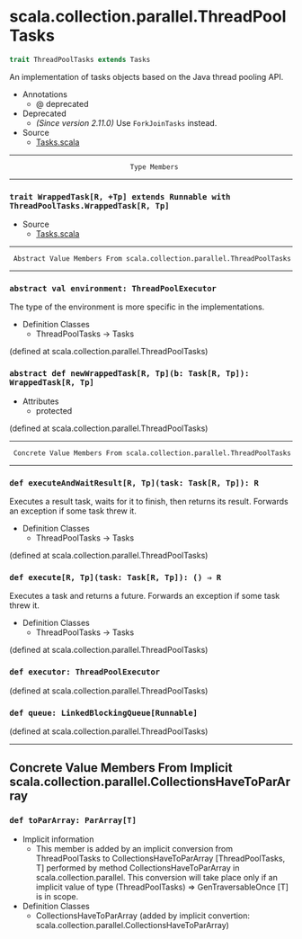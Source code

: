 
#                  scala.collection.parallel.ThreadPoolTasks                  #

```scala
trait ThreadPoolTasks extends Tasks
```

An implementation of tasks objects based on the Java thread pooling API.

* Annotations
  * @ deprecated
* Deprecated
  * _(Since version 2.11.0)_ Use `ForkJoinTasks` instead.
* Source
  * [Tasks.scala](https://github.com/scala/scala/tree/6d09a1ba5f/src/library/scala/collection/parallel/Tasks.scala#L1)


--------------------------------------------------------------------------------
                                  Type Members
--------------------------------------------------------------------------------


### `trait WrappedTask[R, +Tp] extends Runnable with ThreadPoolTasks.WrappedTask[R, Tp]` ###

* Source
  * [Tasks.scala](https://github.com/scala/scala/tree/6d09a1ba5f/src/library/scala/collection/parallel/Tasks.scala#L1)


--------------------------------------------------------------------------------
     Abstract Value Members From scala.collection.parallel.ThreadPoolTasks
--------------------------------------------------------------------------------


### `abstract val environment: ThreadPoolExecutor`                           ###

The type of the environment is more specific in the implementations.

* Definition Classes
  * ThreadPoolTasks → Tasks

(defined at scala.collection.parallel.ThreadPoolTasks)


### `abstract def newWrappedTask[R, Tp](b: Task[R, Tp]): WrappedTask[R, Tp]` ###

* Attributes
  * protected

(defined at scala.collection.parallel.ThreadPoolTasks)


--------------------------------------------------------------------------------
     Concrete Value Members From scala.collection.parallel.ThreadPoolTasks
--------------------------------------------------------------------------------


### `def executeAndWaitResult[R, Tp](task: Task[R, Tp]): R`                  ###

Executes a result task, waits for it to finish, then returns its result.
Forwards an exception if some task threw it.

* Definition Classes
  * ThreadPoolTasks → Tasks

(defined at scala.collection.parallel.ThreadPoolTasks)


### `def execute[R, Tp](task: Task[R, Tp]): () ⇒ R`                          ###

Executes a task and returns a future. Forwards an exception if some task threw
it.

* Definition Classes
  * ThreadPoolTasks → Tasks

(defined at scala.collection.parallel.ThreadPoolTasks)


### `def executor: ThreadPoolExecutor`                                       ###

(defined at scala.collection.parallel.ThreadPoolTasks)


### `def queue: LinkedBlockingQueue[Runnable]`                               ###

(defined at scala.collection.parallel.ThreadPoolTasks)


--------------------------------------------------------------------------------
Concrete Value Members From Implicit scala.collection.parallel.CollectionsHaveToParArray
--------------------------------------------------------------------------------


### `def toParArray: ParArray[T]`                                            ###

* Implicit information
  * This member is added by an implicit conversion from ThreadPoolTasks to
    CollectionsHaveToParArray [ThreadPoolTasks, T] performed by method
    CollectionsHaveToParArray in scala.collection.parallel. This conversion will
    take place only if an implicit value of type (ThreadPoolTasks) ⇒
    GenTraversableOnce [T] is in scope.
* Definition Classes
  * CollectionsHaveToParArray
(added by implicit convertion: scala.collection.parallel.CollectionsHaveToParArray)
